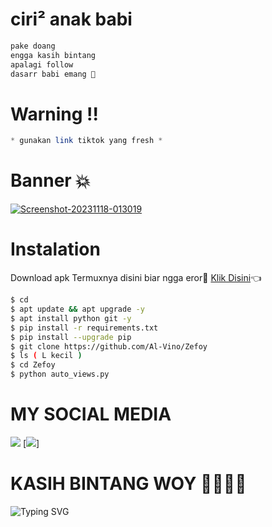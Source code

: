 # ciri² anak babi
```bash
pake doang
engga kasih bintang
apalagi follow
dasarr babi emang 💩
```
# Warning !!
```php
* gunakan link tiktok yang fresh *
```
# Banner 💥
<a href="https://ibb.co/wRK6BWY"><img src="https://i.ibb.co/BtgscZw/Screenshot-20231118-013019.png" alt="Screenshot-20231118-013019" border="0" /></a>
# Instalation
Download apk Termuxnya disini biar ngga eror🌟
[Klik Disini](https://f-droid.org/repo/com.termux_118.apk)👈
```bash
$ cd
$ apt update && apt upgrade -y
$ apt install python git -y
$ pip install -r requirements.txt
$ pip install --upgrade pip
$ git clone https://github.com/Al-Vino/Zefoy
$ ls ( L kecil )
$ cd Zefoy
$ python auto_views.py
```

# MY SOCIAL MEDIA 
[![](https://img.shields.io/badge/Github-black?logo=Github&logoColor=black&labelColor=white)](https://github.com/Al-Vino) [![](https://img.shields.io/badge/Twitter-blue?logo=Twitter&logoColor=White&labelColor=white)]


# KASIH BINTANG WOY 🌟🌟🌟🌟
![Typing SVG](https://readme-typing-svg.herokuapp.com?lines=Selamat+Bersenang-senang....!+)
